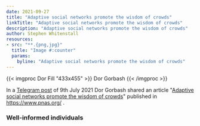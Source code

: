 ```yaml
---
date: 2021-09-27
title: "Adaptive social networks promote the wisdom of crowds"
linkTitle: "Adaptive social networks promote the wisdom of crowds"
description: "Adaptive social networks promote the wisdom of crowds"
author: Stephen Whitenstall
resources:
- src: "**.{png,jpg}"
  title: "Image #:counter"
  params:
    byline: "Adaptive social networks promote the wisdom of crowds"
---
```


{{< imgproc Dor Fill "433x455" >}}
Dor Gorbash
{{< /imgproc >}}

In a [Telegram post](https://t.me/CatalystCommunityAdvisors/12129) of 9th July 2021 Dor Gorbash shared an article "[Adaptive social networks promote the wisdom of crowds](https://www.pnas.org/content/117/21/11379)" published in https://www.pnas.org/ .

### Well-informed individuals
